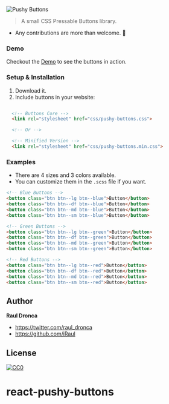 ![Pushy Buttons](readme-bg.png)
> A small CSS Pressable Buttons library.

- Any contributions are more than welcome. 🤗

### Demo

Checkout the [Demo](https://iraul.github.io/pushy-buttons/) to see the buttons in action.

### Setup & Installation
1. Download it.
2. Include buttons in your website:

```html

  <!-- Buttons Core -->
  <link rel="stylesheet" href="css/pushy-buttons.css">

  <!-- Or -->

  <!-- Minified Version -->
  <link rel="stylesheet" href="css/pushy-buttons.min.css">
```
### Examples
- There are 4 sizes and 3 colors available.
- You can customize them in the `.scss` file if you want.

```html
<!-- Blue Buttons -->
<button class="btn btn--lg btn--blue">Button</button>
<button class="btn btn--df btn--blue">Button</button>
<button class="btn btn--md btn--blue">Button</button>
<button class="btn btn--sm btn--blue">Button</button>

<!-- Green Buttons -->
<button class="btn btn--lg btn--green">Button</button>
<button class="btn btn--df btn--green">Button</button>
<button class="btn btn--md btn--green">Button</button>
<button class="btn btn--sm btn--green">Button</button>

<!-- Red Buttons -->
<button class="btn btn--lg btn--red">Button</button>
<button class="btn btn--df btn--red">Button</button>
<button class="btn btn--md btn--red">Button</button>
<button class="btn btn--sm btn--red">Button</button>
```
## Author

**Raul Dronca**

* https://twitter.com/raul_dronca
* https://github.com/iRaul

## License

[![CC0](https://licensebuttons.net/p/zero/1.0/88x31.png)](https://creativecommons.org/publicdomain/zero/1.0/)
# react-pushy-buttons
